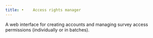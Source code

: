 ```yaml
---
title: •	Access rights manager
---
```


A web interface for creating accounts and managing survey access permissions (individually or in batches).
